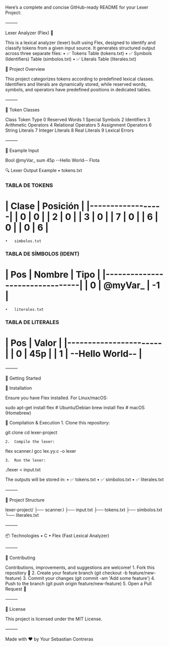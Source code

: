 Here’s a complete and concise GitHub-ready README for your Lexer Project:

⸻

Lexer Analyzer (Flex) 🚀

This is a lexical analyzer (lexer) built using Flex, designed to identify and classify tokens from a given input source. It generates structured output across three separate files:
	•	✅ Tokens Table (tokens.txt)
	•	✅ Symbols (Identifiers) Table (simbolos.txt)
	•	✅ Literals Table (literales.txt)

📖 Project Overview

This project categorizes tokens according to predefined lexical classes. Identifiers and literals are dynamically stored, while reserved words, symbols, and operators have predefined positions in dedicated tables.

⸻

📌 Token Classes

Class	Token Type
0	Reserved Words
1	Special Symbols
2	Identifiers
3	Arithmetic Operators
4	Relational Operators
5	Assignment Operators
6	String Literals
7	Integer Literals
8	Real Literals
9	Lexical Errors



⸻

📝 Example Input

Bool @myVar_ sum 45p --Hello World-- Flota

🔍 Lexer Output Example
	•	tokens.txt

### TABLA DE TOKENS
| Clase | Posición   |
|------------------|
| 0     | 0          |
| 2     | 0          |
| 3     | 0          |
| 7     | 0          |
| 6     | 0          |
| 0     | 6          |
==========================

	•	simbolos.txt

### TABLA DE SÍMBOLOS (IDENT)
| Pos   | Nombre          | Tipo  |
|--------------------------------|
| 0     | @myVar_         | -1    |
================================

	•	literales.txt

### TABLA DE LITERALES
| Pos   | Valor           |
|-----------------------|
| 0     | 45p             |
| 1     | --Hello World-- |
=======================



⸻

🚩 Getting Started

🔧 Installation

Ensure you have Flex installed. For Linux/macOS:

sudo apt-get install flex  # Ubuntu/Debian
brew install flex          # macOS (Homebrew)

🚀 Compilation & Execution
	1.	Clone this repository:

git clone <your-github-repo-url>
cd lexer-project

	2.	Compile the lexer:

flex scanner.l
gcc lex.yy.c -o lexer

	3.	Run the lexer:

./lexer < input.txt

The outputs will be stored in:
	•	✅ tokens.txt
	•	✅ simbolos.txt
	•	✅ literales.txt

⸻

🧰 Project Structure

lexer-project/
├── scanner.l
├── input.txt
├── tokens.txt
├── simbolos.txt
└── literales.txt



⸻

📦 Technologies
	•	C
	•	Flex (Fast Lexical Analyzer)

⸻

📝 Contributing

Contributions, improvements, and suggestions are welcome!
	1.	Fork this repository 🍴
	2.	Create your feature branch (git checkout -b feature/new-feature)
	3.	Commit your changes (git commit -am 'Add some feature')
	4.	Push to the branch (git push origin feature/new-feature)
	5.	Open a Pull Request 🎉

⸻

📄 License

This project is licensed under the MIT License.

⸻

Made with ❤️ by Your Sebastian Contreras